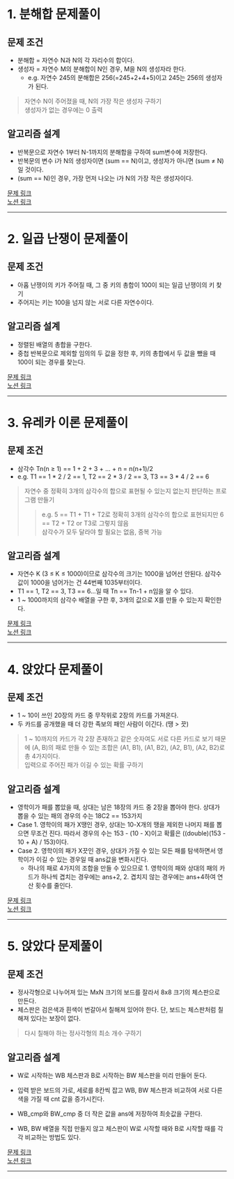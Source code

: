 # 1. 분해합 문제풀이
## 문제 조건
* 분해합 = 자연수 N과 N의 각 자리수의 합이다.  
* 생성자 = 자연수 M의 분해합이 N인 경우, M을 N의 생성자라 한다.  
  - e.g. 자연수 245의 분해합은 256(=245+2+4+5)이고 245는 256의 생성자가 된다.  

> 자연수 N이 주어졌을 때, N의 가장 작은 생성자 구하기  
> 생성자가 없는 경우에는 0 출력  

## 알고리즘 설계
* 반복문으로 자연수 1부터 N-1까지의 분해합을 구하여 sum변수에 저장한다.  
* 반복문의 변수 i가 N의 생성자이면 (sum == N)이고, 생성자가 아니면 (sum ≠ N)일 것이다.  
* (sum == N)인 경우, 가장 먼저 나오는 i가 N의 가장 작은 생성자이다.  

[문제 링크](https://www.acmicpc.net/problem/2231)  
[노션 링크](https://www.notion.so/2231_-b6068be2916e4ceeb36fe9b62d5e07b3?pvs=4)  

-----
# 2. 일곱 난쟁이 문제풀이
## 문제 조건
* 아홉 난쟁이의 키가 주어질 때, 그 중 키의 총합이 100이 되는 일곱 난쟁이의 키 찾기
* 주어지는 키는 100을 넘지 않는 서로 다른 자연수이다.

## 알고리즘 설계
* 정렬된 배열의 총합을 구한다.  
* 중첩 반복문으로 제외할 임의의 두 값을 정한 후, 키의 총합에서 두 값을 뺐을 때 100이 되는 경우를 찾는다.

[문제 링크](https://www.acmicpc.net/problem/2309)  
[노션 링크](https://www.notion.so/2309_-a90896981423448cb01c70e0ff1b152f)

---
# 3. 유레카 이론 문제풀이
## 문제 조건
* 삼각수 Tn(n ≥ 1) == 1 + 2 + 3 + ... + n = n(n+1)/2
* e.g. T1 == 1 * 2 / 2 == 1, T2 == 2 * 3 / 2 == 3, T3 == 3 * 4 / 2 == 6

> 자연수 중 정확히 3개의 삼각수의 합으로 표현될 수 있는지 없는지 판단하는 프로그램 만들기
>  > e.g. 5 == T1 + T1 + T2로 정확히 3개의 삼각수의 합으로 표현되지만 6 == T2 + T2 or T3로 그렇지 않음  
> 삼각수가 모두 달라야 할 필요는 없음, 중복 가능  

## 알고리즘 설계 
* 자연수 K (3 ≤ K ≤ 1000)이므로 삼각수의 크기는 1000을 넘어선 안된다. 삼각수 값이 1000을 넘어가는 건 44번째 1035부터이다.
* T1 == 1, T2 == 3, T3 == 6…일 때 Tn == Tn-1 + n임을 알 수 있다.
* 1 ~ 1000까지의 삼각수 배열을 구한 후, 3개의 값으로 X를 만들 수 있는지 확인한다.  

[문제 링크](https://www.acmicpc.net/problem/10448)  
[노션 링크](https://www.notion.so/7f6d7430c7df45368233113eaf413f3f)

---
# 4. 앉았다 문제풀이
## 문제 조건
* 1 ~ 10이 쓰인 20장의 카드 중 무작위로 2장의 카드를 가져온다.  
* 두 카드를 공개했을 때 더 강한 족보의 패인 사람이 이긴다. (땡 > 끗)  

> 1 ~ 10까지의 카드가 각 2장 존재하고 같은 숫자여도 서로 다른 카드로 보기 때문에 (A, B)의 패로 만들 수 있는 조합은 (A1, B1), (A1, B2), (A2, B1), (A2, B2)로 총 4가지이다.  
> 입력으로 주어진 패가 이길 수 있는 확률 구하기

## 알고리즘 설계
* 영학이가 패를 뽑았을 때, 상대는 남은 18장의 카드 중 2장을 뽑아야 한다. 상대가 뽑을 수 있는 패의 경우의 수는 18C2 == 153가지
* Case 1. 영학이의 패가 X땡인 경우, 상대는 10-X개의 땡을 제외한 나머지 패를 뽑으면 무조건 진다. 따라서 경우의 수는 153 - (10 - X)이고 확률은 ((double)(153 - 10 + A) / 153)이다.
* Case 2. 영학이의 패가 X끗인 경우, 상대가 가질 수 있는 모든 패를 탐색하면서 영학이가 이길 수 있는 경우일 때 ans값을 변화시킨다.
  - 하나의 패로 4가지의 조합을 만들 수 있으므로 1. 영학이의 패와 상대의 패의 카드가 하나씩 겹치는 경우에는 ans+2, 2. 겹치지 않는 경우에는 ans+4하여 연산 횟수를 줄인다.

[문제 링크](https://www.acmicpc.net/problem/14717)  
[노션 링크](https://www.notion.so/8445be8cc3ab4946bf051bedf28d3602)

---
# 5. 앉았다 문제풀이
## 문제 조건
* 정사각형으로 나누어져 있는 MxN 크기의 보드를 잘라서 8x8 크기의 체스판으로 만든다.  
* 체스판은 검은색과 흰색이 번갈아서 칠해져 있어야 한다. 단, 보드는 체스판처럼 칠해져 있다는 보장이 없다.

> 다시 칠해야 하는 정사각형의 최소 개수 구하기

## 알고리즘 설계
* W로 시작하는 WB 체스판과 B로 시작하는 BW 체스판을 미리 만들어 둔다.  
* 입력 받은 보드의 가로, 세로를 8칸씩 잡고 WB, BW 체스판과 비교하여 서로 다른 색을 가질 때 cnt 값을 증가시킨다.
* WB_cmp와 BW_cmp 중 더 작은 값을 ans에 저장하여 최솟값을 구한다.

* WB, BW 배열을 직접 만들지 않고 체스판이 W로 시작할 때와 B로 시작할 때를 각각 비교하는 방법도 있다.

[문제 링크](https://www.acmicpc.net/problem/1018)  
[노션 링크](https://www.notion.so/64a877ea3fb74ae19647f7d94b269284)  

---
